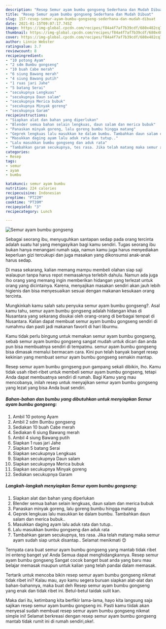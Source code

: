 ```yaml
---
description: "Resep Semur ayam bumbu gongseng Sederhana dan Mudah Dibuat"
title: "Resep Semur ayam bumbu gongseng Sederhana dan Mudah Dibuat"
slug: 157-resep-semur-ayam-bumbu-gongseng-sederhana-dan-mudah-dibuat
date: 2021-01-15T09:07:17.745Z
image: https://img-global.cpcdn.com/recipes/f84a4f7af7b39cdf/680x482cq70/semur-ayam-bumbu-gongseng-foto-resep-utama.jpg
thumbnail: https://img-global.cpcdn.com/recipes/f84a4f7af7b39cdf/680x482cq70/semur-ayam-bumbu-gongseng-foto-resep-utama.jpg
cover: https://img-global.cpcdn.com/recipes/f84a4f7af7b39cdf/680x482cq70/semur-ayam-bumbu-gongseng-foto-resep-utama.jpg
author: Linnie Webster
ratingvalue: 3.7
reviewcount: 8
recipeingredient:
- "10 potong Ayam"
- "2 sdm Bumbu gongseng"
- "10 buah Cabe merah"
- "6 siung Bawang merah"
- "4 siung Bawang putih"
- "1 ruas jari Jahe"
- "5 batang Serai"
- "secukupnya Lengkuas"
- "secukupnya Daun salam"
- "secukupnya Merica bubuk"
- "secukupnya Minyak goreng"
- "secukupnya Garam"
recipeinstructions:
- "Siapkan alat dan bahan yang diperlukan"
- "Blender semua bahan selain lengkuas, daun salam dan merica bubuk"
- "Panaskan minyak goreng, lalu goreng bumbu hingga matang"
- "Geprek lengkuas lalu masukkan ke dalam bumbu. Tambahkan daun salam dan merica bubuk.."
- "Masukkan daging ayam lalu aduk rata dan tutup.."
- "Lalu masukkan bumbu gongseng dan aduk rata"
- "Tambahkan garam secukupnya, tes rasa. Jika telah matang maka semur ayam sudah siap untuk disantap.. Selamat menikmati 😊"
categories:
- Resep
tags:
- semur
- ayam
- bumbu

katakunci: semur ayam bumbu 
nutrition: 224 calories
recipecuisine: Indonesian
preptime: "PT22M"
cooktime: "PT39M"
recipeyield: "3"
recipecategory: Lunch

---
```



![Semur ayam bumbu gongseng](https://img-global.cpcdn.com/recipes/f84a4f7af7b39cdf/680x482cq70/semur-ayam-bumbu-gongseng-foto-resep-utama.jpg)

Sebagai seorang ibu, menyuguhkan santapan sedap pada orang tercinta adalah suatu hal yang mengasyikan bagi kamu sendiri. Tugas seorang ibu bukan hanya menangani rumah saja, namun kamu juga harus menyediakan keperluan gizi tercukupi dan juga masakan yang dikonsumsi anak-anak harus sedap.

Di masa  sekarang, kalian memang mampu membeli olahan siap saji walaupun tanpa harus repot memasaknya terlebih dahulu. Namun ada juga lho orang yang memang ingin memberikan hidangan yang terlezat untuk orang yang dicintainya. Karena, menyajikan masakan sendiri akan jauh lebih higienis dan bisa menyesuaikan sesuai dengan makanan kesukaan orang tercinta. 



Mungkinkah kamu salah satu penyuka semur ayam bumbu gongseng?. Asal kamu tahu, semur ayam bumbu gongseng adalah hidangan khas di Nusantara yang sekarang disukai oleh orang-orang di berbagai tempat di Nusantara. Kalian dapat membuat semur ayam bumbu gongseng sendiri di rumahmu dan pasti jadi makanan favorit di hari liburmu.

Kamu tidak perlu bingung untuk memakan semur ayam bumbu gongseng, sebab semur ayam bumbu gongseng sangat mudah untuk dicari dan anda pun bisa membuatnya sendiri di tempatmu. semur ayam bumbu gongseng bisa dimasak memalui bermacam cara. Kini pun telah banyak banget resep kekinian yang membuat semur ayam bumbu gongseng semakin mantap.

Resep semur ayam bumbu gongseng pun gampang sekali dibikin, lho. Kamu tidak usah ribet-ribet untuk membeli semur ayam bumbu gongseng, tetapi Anda dapat membuatnya sendiri di rumah. Bagi Kamu yang mau mencobanya, inilah resep untuk menyajikan semur ayam bumbu gongseng yang lezat yang bisa Anda buat sendiri.

<!--inarticleads1-->

##### Bahan-bahan dan bumbu yang dibutuhkan untuk menyiapkan Semur ayam bumbu gongseng:

1. Ambil 10 potong Ayam
1. Ambil 2 sdm Bumbu gongseng
1. Sediakan 10 buah Cabe merah
1. Sediakan 6 siung Bawang merah
1. Ambil 4 siung Bawang putih
1. Siapkan 1 ruas jari Jahe
1. Siapkan 5 batang Serai
1. Siapkan secukupnya Lengkuas
1. Siapkan secukupnya Daun salam
1. Siapkan secukupnya Merica bubuk
1. Siapkan secukupnya Minyak goreng
1. Sediakan secukupnya Garam




<!--inarticleads2-->

##### Langkah-langkah menyiapkan Semur ayam bumbu gongseng:

1. Siapkan alat dan bahan yang diperlukan
1. Blender semua bahan selain lengkuas, daun salam dan merica bubuk
1. Panaskan minyak goreng, lalu goreng bumbu hingga matang
1. Geprek lengkuas lalu masukkan ke dalam bumbu. Tambahkan daun salam dan merica bubuk..
1. Masukkan daging ayam lalu aduk rata dan tutup..
1. Lalu masukkan bumbu gongseng dan aduk rata
1. Tambahkan garam secukupnya, tes rasa. Jika telah matang maka semur ayam sudah siap untuk disantap.. Selamat menikmati 😊




Ternyata cara buat semur ayam bumbu gongseng yang mantab tidak ribet ini enteng banget ya! Anda Semua dapat menghidangkannya. Resep semur ayam bumbu gongseng Sangat cocok banget buat anda yang baru mau belajar memasak maupun untuk kalian yang telah pandai dalam memasak.

Tertarik untuk mencoba bikin resep semur ayam bumbu gongseng nikmat tidak ribet ini? Kalau mau, ayo kamu segera buruan siapkan alat-alat dan bahan-bahannya, maka buat deh Resep semur ayam bumbu gongseng yang enak dan tidak ribet ini. Betul-betul taidak sulit kan. 

Maka dari itu, ketimbang kita berfikir lama-lama, hayo kita langsung saja sajikan resep semur ayam bumbu gongseng ini. Pasti kamu tiidak akan menyesal sudah membuat resep semur ayam bumbu gongseng nikmat simple ini! Selamat berkreasi dengan resep semur ayam bumbu gongseng mantab tidak rumit ini di rumah sendiri,oke!.

